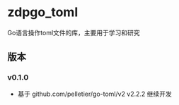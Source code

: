 # zdpgo_toml

Go语言操作toml文件的库，主要用于学习和研究

## 版本

### v0.1.0

- 基于 github.com/pelletier/go-toml/v2 v2.2.2 继续开发